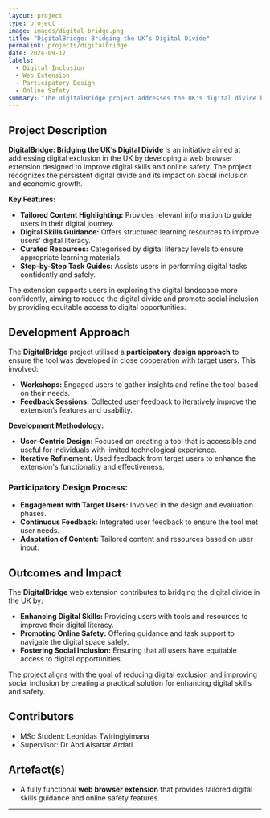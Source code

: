 ```yaml
---
layout: project
type: project
image: images/digital-bridge.png
title: "DigitalBridge: Bridging the UK’s Digital Divide"
permalink: projects/digitalbridge
date: 2024-09-17
labels:
  - Digital Inclusion
  - Web Extension
  - Participatory Design
  - Online Safety
summary: "The DigitalBridge project addresses the UK's digital divide by developing a user-friendly web extension designed to improve digital skills and enhance online safety for individuals with limited technological experience. Using a participatory design approach, the project involved close cooperation with target users through workshops and feedback sessions to create a tool that fosters digital literacy and social inclusion."
---
```


## Project Description

**DigitalBridge: Bridging the UK’s Digital Divide** is an initiative aimed at addressing digital exclusion in the UK by developing a web browser extension designed to improve digital skills and online safety. The project recognizes the persistent digital divide and its impact on social inclusion and economic growth.

**Key Features:**
- **Tailored Content Highlighting:** Provides relevant information to guide users in their digital journey.
- **Digital Skills Guidance:** Offers structured learning resources to improve users' digital literacy.
- **Curated Resources:** Categorised by digital literacy levels to ensure appropriate learning materials.
- **Step-by-Step Task Guides:** Assists users in performing digital tasks confidently and safely.

The extension supports users in exploring the digital landscape more confidently, aiming to reduce the digital divide and promote social inclusion by providing equitable access to digital opportunities.

## Development Approach

The **DigitalBridge** project utilised a **participatory design approach** to ensure the tool was developed in close cooperation with target users. This involved:
- **Workshops:** Engaged users to gather insights and refine the tool based on their needs.
- **Feedback Sessions:** Collected user feedback to iteratively improve the extension’s features and usability.

**Development Methodology:**
- **User-Centric Design:** Focused on creating a tool that is accessible and useful for individuals with limited technological experience.
- **Iterative Refinement:** Used feedback from target users to enhance the extension's functionality and effectiveness.

### Participatory Design Process:
- **Engagement with Target Users:** Involved in the design and evaluation phases.
- **Continuous Feedback:** Integrated user feedback to ensure the tool met user needs.
- **Adaptation of Content:** Tailored content and resources based on user input.

## Outcomes and Impact

The **DigitalBridge** web extension contributes to bridging the digital divide in the UK by:
- **Enhancing Digital Skills:** Providing users with tools and resources to improve their digital literacy.
- **Promoting Online Safety:** Offering guidance and task support to navigate the digital space safely.
- **Fostering Social Inclusion:** Ensuring that all users have equitable access to digital opportunities.

The project aligns with the goal of reducing digital exclusion and improving social inclusion by creating a practical solution for enhancing digital skills and safety.

## Contributors
- MSc Student: Leonidas Twiringiyimana
- Supervisor: Dr Abd Alsattar Ardati

## Artefact(s)

- A fully functional **web browser extension** that provides tailored digital skills guidance and online safety features.
---
